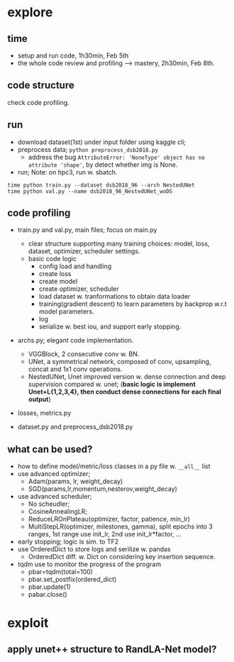# explore
## time
- setup and run code, 1h30min, Feb 5th
- the whole code review and profiling --> mastery, 2h30min, Feb 8th.

## code structure
check code profiling.

## run
- download dataset(1st) under input folder using kaggle cli;
- preprocess data; `python preprocess_dsb2018.py`
  - address the bug `AttributeError: 'NoneType' object has no attribute 'shape'`, by detect whether img is None.
- run; Note: on hpc3, run w. sbatch.
```
time python train.py --dataset dsb2018_96 --arch NestedUNet
time python val.py --name dsb2018_96_NestedUNet_woDS
```

## code profiling 

- train.py and val.py, main files; focus on main.py
  - clear structure supporting many training choices: model, loss, dataset, optimizer, scheduler settings.
  - basic code logic
    - config load and handling
    - create loss
    - create model
    - create optimizer, scheduler
    - load dataset w. tranformations to obtain data loader
    - training(gradient descent) to learn parameters by backprop w.r.t model parameters.
    - log
    - serialize w. best iou, and support early stopping.

- archs.py; elegant code implementation.
  - VGGBlock, 2 consecutive conv w. BN.
  - UNet, a symmetrical network, composed of conv, upsampling, concat and 1x1 conv operations.
  - NestedUNet, Unet improved version w. dense connection and deep supervision compared w. unet; (**basic logic is implement Unet+L{1,2,3,4}, then conduct dense connections for each final output**)

- losses, metrics.py
- dataset.py and preprocess_dsb2018.py


## what can be used?
- how to define model/metric/loss classes in a py file w. `__all__` list
- use advanced optimizer;
  - Adam(params, lr, weight_decay)
  - SGD(params,lr,momentum,nesterov,weight_decay)
- use advanced scheduler;
  - No scheudler;
  - CosineAnnealingLR;
  - ReduceLROnPlateau(optimizer, factor, patience, min_lr)
  - MultiStepLR(optimizer, milestones, gamma), split epochs into 3 ranges, 1st range use init_lr, 2nd use init_lr*factor, ...
- early stopping; logic is sim. to TF2
- use OrderedDict to store logs and serilize w. pandas
  - OrderedDict diff. w. Dict on considering key insertion sequence.
- tqdm use to monitor the progress of the program
  - pbar=tqdm(total=100)
  - pbar.set_postfix(ordered_dict)
  - pbar.update(1)
  - pabar.close()



# exploit
## apply unet++ structure to RandLA-Net model?